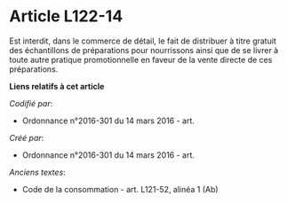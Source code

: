 # Article L122-14

Est interdit, dans le commerce de détail, le fait de distribuer à titre gratuit des échantillons de préparations pour
nourrissons ainsi que de se livrer à toute autre pratique promotionnelle en faveur de la vente directe de ces préparations.

**Liens relatifs à cet article**

_Codifié par_:

  - Ordonnance n°2016-301 du 14 mars 2016 - art.

_Créé par_:

  - Ordonnance n°2016-301 du 14 mars 2016 - art.

_Anciens textes_:

  - Code de la consommation - art. L121-52,  alinéa 1 (Ab)
